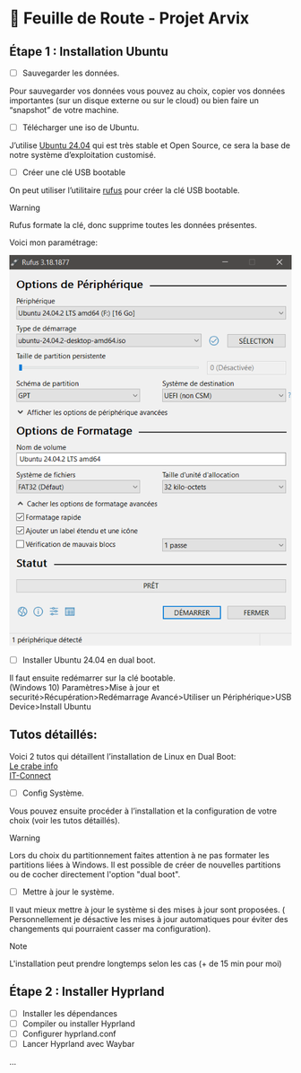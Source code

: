 # 📍 Feuille de Route - Projet Arvix

## Étape 1 : Installation Ubuntu

- [ ] Sauvegarder les données.

Pour sauvegarder vos données vous pouvez au choix, copier vos données importantes (sur un disque externe ou sur le cloud) ou bien faire un “snapshot” de votre machine.

- [ ] Télécharger une iso de Ubuntu.
  
J’utilise [Ubuntu 24.04](https://releases.ubuntu.com/24.04.2/ubuntu-24.04.2-desktop-amd64.iso) qui est très stable et Open Source, ce sera la base de notre système d’exploitation customisé.

- [ ] Créer une clé USB bootable
  
On peut utiliser l’utilitaire [rufus](https://rufus.ie/fr/) pour créer la clé USB bootable.

> [!WARNING]  
>Rufus formate la clé, donc supprime toutes les données présentes. 

Voici mon paramétrage:

<p align="center">  
  <img src="img/rufus.png">  
</p>

- [ ] Installer Ubuntu 24.04 en dual boot.

Il faut ensuite redémarrer sur la clé bootable.  
(Windows 10)  Paramètres>Mise à jour et securité>Récupération>Redémarrage Avancé>Utiliser un Périphérique>USB Device>Install Ubuntu

## Tutos détaillés:

Voici 2 tutos qui détaillent l’installation de Linux en Dual Boot:  
[Le crabe info](https://lecrabeinfo.net/tutoriels/installer-ubuntu-24-04-lts-en-dual-boot-avec-windows/)  
[IT-Connect](https://www.it-connect.fr/tuto-dual-boot-windows-et-linux-ubuntu-installation-sur-pc/)

- [ ] Config Système.
 
 Vous pouvez ensuite procéder à l’installation et la configuration de votre choix (voir les tutos détaillés).

> [!WARNING]  
> Lors du choix du partitionnement faites attention à ne pas formater les partitions liées à Windows. Il est possible de créer de nouvelles partitions ou de cocher directement l'option "dual boot".


- [ ] Mettre à jour le système.
  
Il vaut mieux mettre à jour le système si des mises à jour sont proposées. ( Personnellement je désactive les mises à jour automatiques pour éviter des changements qui pourraient casser ma configuration).

> [!NOTE]  
> L'installation peut prendre longtemps selon les cas (+ de 15 min pour moi)


##  Étape 2 : Installer Hyprland  
- [ ] Installer les dépendances  
- [ ] Compiler ou installer Hyprland  
- [ ] Configurer hyprland.conf 
- [ ]  Lancer Hyprland avec Waybar

...

